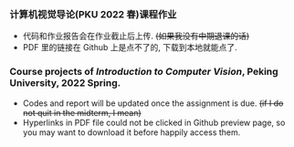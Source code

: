 ### 计算机视觉导论(PKU 2022 春)课程作业
- 代码和作业报告会在作业截止后上传. ~~(如果我没有中期退课的话)~~
- PDF 里的链接在 Github 上是点不了的, 下载到本地就能点了.

### Course projects of *Introduction to Computer Vision*, Peking University, 2022 Spring.
- Codes and report will be updated once the assignment is due. ~~(if I do not quit in the midterm, I mean)~~
- Hyperlinks in PDF file could not be clicked in Github preview page, so you may want to download it before happily access them.
